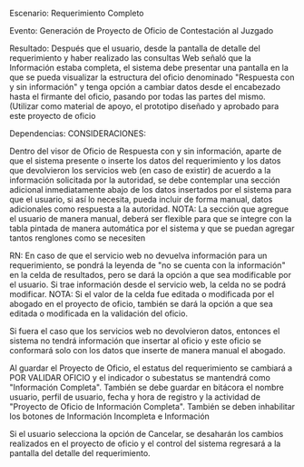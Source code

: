 Escenario:
	Requerimiento Completo

Evento:
	Generación de Proyecto de Oficio de Contestación al Juzgado

Resultado:
Después que el usuario, desde la pantalla de detalle del requerimiento y haber realizado las consultas Web señaló que la Información estaba completa, el sistema debe presentar una pantalla en la que se pueda visualizar la estructura del oficio denominado "Respuesta con y sin información" y tenga opción a cambiar datos desde el encabezado hasta el firmante del oficio, pasando por todas las partes del mismo. (Utilizar como material de apoyo, el prototipo diseñado y aprobado para este proyecto de oficio



Dependencias:
CONSIDERACIONES:

Dentro del visor de Oficio de Respuesta con y sin información, aparte de que el sistema presente o inserte los datos del requerimiento y los datos que devolvieron los servicios web (en caso de existir) de acuerdo a la información solicitada por la autoridad, se debe contemplar una sección adicional inmediatamente abajo de los datos insertados por el sistema para que el usuario, si así lo necesita, pueda incluir de forma manual, datos adicionales como respuesta a la autoridad. NOTA: La sección que agregue el usuario de manera manual, deberá ser flexible para que se integre con la tabla pintada de manera automática por el sistema y que se puedan agregar tantos renglones como se necesiten

RN: En caso de que el servicio web no devuelva información para un requerimiento, se pondrá la leyenda de "no se cuenta con la información" en la celda de resultados, pero se dará la opción a que sea modificable por el usuario. Si trae información desde el servicio web, la celda no se podrá modificar. NOTA: Si el valor de la celda fue editada o modificada por el abogado en el proyecto de oficio, también se dará la opción a que sea editada o modificada en la validación del oficio.

Si fuera el caso que los servicios web no devolvieron datos, entonces el sistema no tendrá información que insertar al oficio y este oficio se conformará solo con los datos que inserte de manera manual el abogado.

Al guardar el Proyecto de Oficio, el estatus del requerimiento se cambiará a POR VALIDAR OFICIO y el indicador o subestatus se mantendrá como "Información Completa". También se debe guardar en bitácora el nombre usuario, perfil de usuario, fecha y hora de registro y la actividad de "Proyecto de Oficio de Información Completa". También se deben inhabilitar los botones de Información Incompleta e Información

Si el usuario selecciona la opción de Cancelar, se desaharán los cambios realizados en el proyecto de oficio y el control del sistema regresará a la pantalla del detalle del requerimiento.
